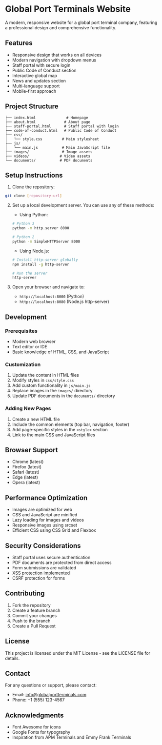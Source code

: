 # Global Port Terminals Website

A modern, responsive website for a global port terminal company, featuring a professional design and comprehensive functionality.

## Features

- Responsive design that works on all devices
- Modern navigation with dropdown menus
- Staff portal with secure login
- Public Code of Conduct section
- Interactive global map
- News and updates section
- Multi-language support
- Mobile-first approach

## Project Structure

```
├── index.html              # Homepage
├── about.html             # About page
├── staff-portal.html      # Staff portal with login
├── code-of-conduct.html   # Public Code of Conduct
├── css/
│   └── style.css         # Main stylesheet
├── js/
│   └── main.js           # Main JavaScript file
├── images/               # Image assets
├── videos/              # Video assets
└── documents/           # PDF documents
```

## Setup Instructions

1. Clone the repository:
```bash
git clone [repository-url]
```

2. Set up a local development server. You can use any of these methods:

   - Using Python:
   ```bash
   # Python 3
   python -m http.server 8000
   
   # Python 2
   python -m SimpleHTTPServer 8000
   ```

   - Using Node.js:
   ```bash
   # Install http-server globally
   npm install -g http-server
   
   # Run the server
   http-server
   ```

3. Open your browser and navigate to:
   - `http://localhost:8000` (Python)
   - `http://localhost:8080` (Node.js http-server)

## Development

### Prerequisites

- Modern web browser
- Text editor or IDE
- Basic knowledge of HTML, CSS, and JavaScript

### Customization

1. Update the content in HTML files
2. Modify styles in `css/style.css`
3. Add custom functionality in `js/main.js`
4. Replace images in the `images/` directory
5. Update PDF documents in the `documents/` directory

### Adding New Pages

1. Create a new HTML file
2. Include the common elements (top bar, navigation, footer)
3. Add page-specific styles in the `<style>` section
4. Link to the main CSS and JavaScript files

## Browser Support

- Chrome (latest)
- Firefox (latest)
- Safari (latest)
- Edge (latest)
- Opera (latest)

## Performance Optimization

- Images are optimized for web
- CSS and JavaScript are minified
- Lazy loading for images and videos
- Responsive images using srcset
- Efficient CSS using CSS Grid and Flexbox

## Security Considerations

- Staff portal uses secure authentication
- PDF documents are protected from direct access
- Form submissions are validated
- XSS protection implemented
- CSRF protection for forms

## Contributing

1. Fork the repository
2. Create a feature branch
3. Commit your changes
4. Push to the branch
5. Create a Pull Request

## License

This project is licensed under the MIT License - see the LICENSE file for details.

## Contact

For any questions or support, please contact:
- Email: info@globalportterminals.com
- Phone: +1 (555) 123-4567

## Acknowledgments

- Font Awesome for icons
- Google Fonts for typography
- Inspiration from APM Terminals and Emmy Frank Terminals 